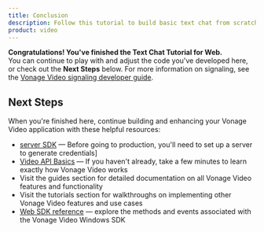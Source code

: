 ```yaml
---
title: Conclusion 
description: Follow this tutorial to build basic text chat from scratch using the Vonage Video API. It is the quickest way to build a proof of concept for this functionality on the video platform. 
product: video
---
```


**Congratulations! You've finished the Text Chat Tutorial for Web.**  
You can continue to play with and adjust the code you've developed here, or check out the **Next Steps** below. For more information on signaling, see the [Vonage Video signaling developer guide](/video/guides/signaling/).

## Next Steps

When you're finished here, continue building and enhancing your Vonage Video application with these helpful resources:

* [server SDK](/video/server-sdks/overview) — Before going to production, you'll need to set up a server to generate credentials]
* [Video API Basics](/developer/guides/basics) — If you haven't already, take a few minutes to learn exactly how Vonage Video works
* Visit the guides section for detailed documentation on all Vonage Video features and functionality
* Visit the tutorials section for walkthroughs on implementing other Vonage Video features and use cases
* [Web SDK reference](/sdk/stitch/video-js-reference/) — explore the methods and events associated with the Vonage Video Windows SDK

